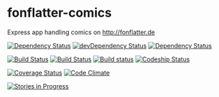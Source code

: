 # fonflatter-comics

Express app handling comics on http://fonflatter.de

[![Dependency Status](https://david-dm.org/fonflatter/comics.svg)](https://david-dm.org/fonflatter/comics)
[![devDependency Status](https://david-dm.org/fonflatter/comics/dev-status.svg)](https://david-dm.org/fonflatter/comics#info=devDependencies)
[![Dependency Status](https://www.versioneye.com/user/projects/554107876f8344416200009c/badge.svg?style=flat)](https://www.versioneye.com/user/projects/554107876f8344416200009c)

[![Build Status](https://api.travis-ci.org/fonflatter/comics.svg)](https://travis-ci.org/fonflatter/comics)
[![Build Status](https://drone.io/github.com/fonflatter/comics/status.png)](https://drone.io/github.com/fonflatter/comics/latest)
[![Build status](https://ci.appveyor.com/api/projects/status/fkso4l5vc4t8rh5v/branch/1.0.1-dev?svg=true)](https://ci.appveyor.com/project/winniehell/comics/branch/1.0.1-dev)
[![Codeship Status](https://codeship.com/projects/cf4f5340-d565-0132-0f56-2a9cd3aa2038/status)](https://codeship.com/projects/78053)

[![Coverage Status](https://coveralls.io/repos/fonflatter/comics/badge.svg?branch=1.0.1-dev)](https://coveralls.io/r/fonflatter/comics?branch=1.0.1-dev)
[![Code Climate](https://codeclimate.com/github/fonflatter/comics/badges/gpa.svg)](https://codeclimate.com/github/fonflatter/comics)

[![Stories in Progress](https://badge.waffle.io/fonflatter/comics.png?label=in%20progress&title=In%20Progress)](http://waffle.io/fonflatter/comics)
